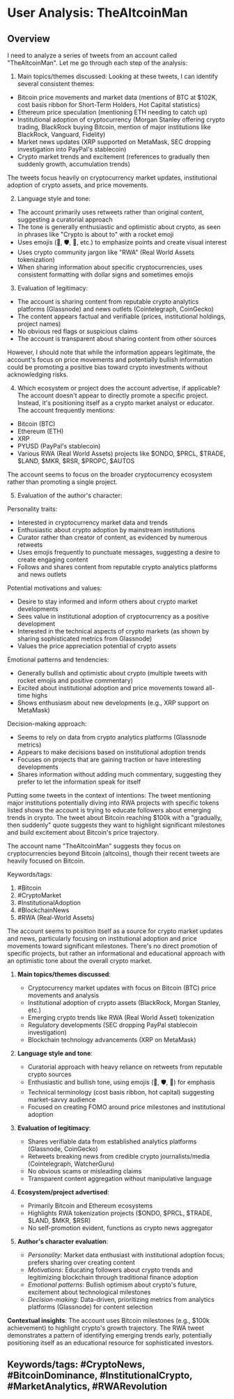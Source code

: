 # User Analysis: TheAltcoinMan

## Overview

<think>
I need to analyze a series of tweets from an account called "TheAltcoinMan". Let me go through each step of the analysis:

1. Main topics/themes discussed:
Looking at these tweets, I can identify several consistent themes:
- Bitcoin price movements and market data (mentions of BTC at $102K, cost basis ribbon for Short-Term Holders, Hot Capital statistics)
- Ethereum price speculation (mentioning ETH needing to catch up)
- Institutional adoption of cryptocurrency (Morgan Stanley offering crypto trading, BlackRock buying Bitcoin, mention of major institutions like BlackRock, Vanguard, Fidelity)
- Market news updates (XRP supported on MetaMask, SEC dropping investigation into PayPal's stablecoin)
- Crypto market trends and excitement (references to gradually then suddenly growth, accumulation trends)

The tweets focus heavily on cryptocurrency market updates, institutional adoption of crypto assets, and price movements.

2. Language style and tone:
- The account primarily uses retweets rather than original content, suggesting a curatorial approach
- The tone is generally enthusiastic and optimistic about crypto, as seen in phrases like "Crypto is about to" with a rocket emoji
- Uses emojis (🚀, 🛡️, 🧠, etc.) to emphasize points and create visual interest
- Uses crypto community jargon like "RWA" (Real World Assets tokenization)
- When sharing information about specific cryptocurrencies, uses consistent formatting with dollar signs and sometimes emojis

3. Evaluation of legitimacy:
- The account is sharing content from reputable crypto analytics platforms (Glassnode) and news outlets (Cointelegraph, CoinGecko)
- The content appears factual and verifiable (prices, institutional holdings, project names)
- No obvious red flags or suspicious claims
- The account is transparent about sharing content from other sources

However, I should note that while the information appears legitimate, the account's focus on price movements and potentially bullish information could be promoting a positive bias toward crypto investments without acknowledging risks.

4. Which ecosystem or project does the account advertise, if applicable?
The account doesn't appear to directly promote a specific project. Instead, it's positioning itself as a crypto market analyst or educator. The account frequently mentions:
- Bitcoin (BTC)
- Ethereum (ETH)
- XRP
- PYUSD (PayPal's stablecoin)
- Various RWA (Real World Assets) projects like $ONDO, $PRCL, $TRADE, $LAND, $MKR, $RSR, $PROPC, $AUTOS

The account seems to focus on the broader cryptocurrency ecosystem rather than promoting a single project.

5. Evaluation of the author's character:

Personality traits:
- Interested in cryptocurrency market data and trends
- Enthusiastic about crypto adoption by mainstream institutions
- Curator rather than creator of content, as evidenced by numerous retweets
- Uses emojis frequently to punctuate messages, suggesting a desire to create engaging content 
- Follows and shares content from reputable crypto analytics platforms and news outlets

Potential motivations and values:
- Desire to stay informed and inform others about crypto market developments
- Sees value in institutional adoption of cryptocurrency as a positive development
- Interested in the technical aspects of crypto markets (as shown by sharing sophisticated metrics from Glassnode)
- Values the price appreciation potential of crypto assets

Emotional patterns and tendencies:
- Generally bullish and optimistic about crypto (multiple tweets with rocket emojis and positive commentary)
- Excited about institutional adoption and price movements toward all-time highs
- Shows enthusiasm about new developments (e.g., XRP support on MetaMask)

Decision-making approach:
- Seems to rely on data from crypto analytics platforms (Glassnode metrics)
- Appears to make decisions based on institutional adoption trends
- Focuses on projects that are gaining traction or have interesting developments
- Shares information without adding much commentary, suggesting they prefer to let the information speak for itself

Putting some tweets in the context of intentions:
The tweet mentioning major institutions potentially diving into RWA projects with specific tokens listed shows the account is trying to educate followers about emerging trends in crypto. The tweet about Bitcoin reaching $100k with a "gradually, then suddenly" quote suggests they want to highlight significant milestones and build excitement about Bitcoin's price trajectory.

The account name "TheAltcoinMan" suggests they focus on cryptocurrencies beyond Bitcoin (altcoins), though their recent tweets are heavily focused on Bitcoin.

Keywords/tags:
1. #Bitcoin
2. #CryptoMarket
3. #InstitutionalAdoption
4. #BlockchainNews
5. #RWA (Real-World Assets)

The account seems to position itself as a source for crypto market updates and news, particularly focusing on institutional adoption and price movements toward significant milestones. There's no direct promotion of specific projects, but rather an informational and educational approach with an optimistic tone about the overall crypto market.
</think>

1. **Main topics/themes discussed**:
   - Cryptocurrency market updates with focus on Bitcoin (BTC) price movements and analysis
   - Institutional adoption of crypto assets (BlackRock, Morgan Stanley, etc.)
   - Emerging crypto trends like RWA (Real World Asset) tokenization
   - Regulatory developments (SEC dropping PayPal stablecoin investigation)
   - Blockchain technology advancements (XRP on MetaMask)

2. **Language style and tone**:
   - Curatorial approach with heavy reliance on retweets from reputable crypto sources
   - Enthusiastic and bullish tone, using emojis (🚀, 🛡️, 🧠) for emphasis
   - Technical terminology (cost basis ribbon, hot capital) suggesting market-savvy audience
   - Focused on creating FOMO around price milestones and institutional adoption

3. **Evaluation of legitimacy**:
   - Shares verifiable data from established analytics platforms (Glassnode, CoinGecko)
   - Retweets breaking news from credible crypto journalists/media (Cointelegraph, WatcherGuru)
   - No obvious scams or misleading claims
   - Transparent content aggregation without manipulative language

4. **Ecosystem/project advertised**:
   - Primarily Bitcoin and Ethereum ecosystems
   - Highlights RWA tokenization projects ($ONDO, $PRCL, $TRADE, $LAND, $MKR, $RSR)
   - No self-promotion evident, functions as crypto news aggregator

5. **Author's character evaluation**:
   - *Personality*: Market data enthusiast with institutional adoption focus; prefers sharing over creating content
   - *Motivations*: Educating followers about crypto trends and legitimizing blockchain through traditional finance adoption
   - *Emotional patterns*: Bullish optimism about crypto's future, excitement about technological milestones
   - *Decision-making*: Data-driven, prioritizing metrics from analytics platforms (Glassnode) for content selection

**Contextual insights**:
The account uses Bitcoin milestones (e.g., $100k achievement) to highlight crypto's growth trajectory. The RWA tweet demonstrates a pattern of identifying emerging trends early, potentially positioning itself as an educational resource for sophisticated investors.

**Keywords/tags**: #CryptoNews, #BitcoinDominance, #InstitutionalCrypto, #MarketAnalytics, #RWARevolution
---
